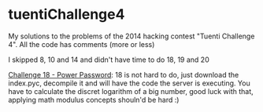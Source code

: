 tuentiChallenge4
================

My solutions to the problems of the 2014 hacking contest "Tuenti Challenge 4". 
All the code has comments (more or less)

I skipped 8, 10 and 14 and didn't have time to do 18, 19 and 20

[Challenge 18 - Power Password](https://contest.tuenti.net/Challenges?id=18):
18 is not hard to do, just download the index.pyc, decompile it and will have the code the server is executing.
You have to calculate the discret logarithm of a big number, good luck with that, applying math modulus concepts shouln'd be hard :)


